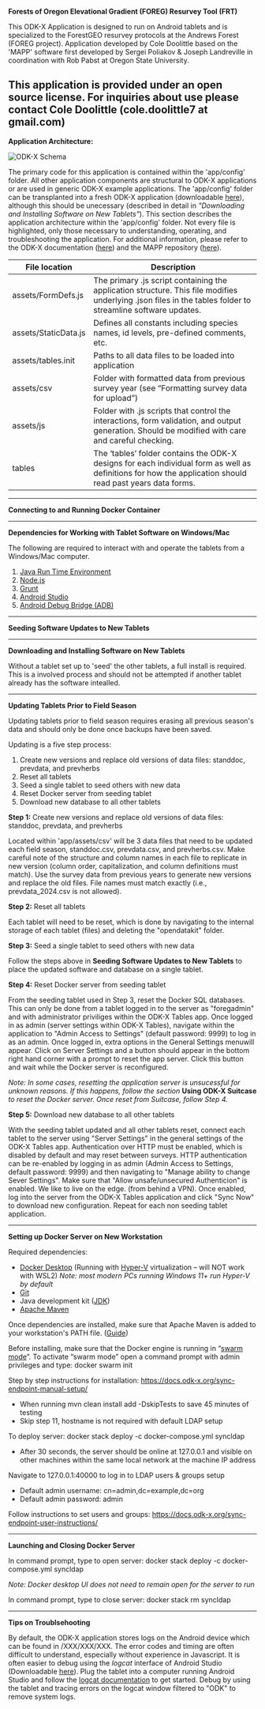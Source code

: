 **Forests of Oregon Elevational Gradient (FOREG) Resurvey Tool (FRT)**

This ODK-X Application is designed to run on Android tablets and is specialized to the ForestGEO resurvey protocols at the Andrews Forest (FOREG project). Application developed by Cole Doolittle based on the 'MAPP' software first developed by Sergei Poliakov & Joseph Landreville in coordination with Rob Pabst at Oregon State University. 

This application is provided under an open source license. For inquiries about use please contact Cole Doolittle (cole.doolittle7 at gmail.com)
----
**Application Architecture:**
  
![ODK-X Schema](https://github.com/user-attachments/assets/d4f5b80c-e35e-4af5-a72c-7901eb23f84f)

The primary code for this application is contained within the 'app/config' folder. All other application components are structural to ODK-X applications or are used in generic ODK-X example applications. The 'app/config' folder can be transplanted into a fresh ODK-X application (downloadable [here](https://docs.odk-x.org/app-designer-intro/)), although this should be unecessary (described in detail in _"Downloading and Installing Software on New Tablets"_). This section describes the application architecture within the 'app/config' folder. Not every file is highlighted, only those necessary to understanding, operating, and troubleshooting the application. For additional information, please refer to the ODK-X documentation ([here](https://docs.odk-x.org/)) and the MAPP repository ([here](https://github.com/RobPabst/MAPP)).

| File location        | Description                                                                                                                                                 |
| -------------------- | ----------------------------------------------------------------------------------------------------------------------------------------------------------- |
| assets/FormDefs.js   | The primary .js script containing the application structure. This file modifies underlying .json files in the tables folder to streamline software updates. |
| assets/StaticData.js | Defines all constants including species names, id levels, pre-defined comments, etc.                                                                        |
| assets/tables.init   | Paths to all data files to be loaded into application                                                                                                       |
| assets/csv           | Folder with formatted data from previous survey year (see “Formatting survey data for upload”)                                                              |
| assets/js            | Folder with .js scripts that control the interactions, form validation, and output generation. Should be modified with care and careful checking.           |
| tables               | The ‘tables’ folder contains the ODK-X designs for each individual form as well as definitions for how the application should read past years data forms.   |

----
**Connecting to and Running Docker Container**

----
**Dependencies for Working with Tablet Software on Windows/Mac**

The following are required to interact with and operate the tablets from a Windows/Mac computer.
1. [Java Run Time Environment](https://java.com/en/download/)
2. [Node.js](https://nodejs.org/en/)
3. [Grunt](https://gruntjs.com/getting-started)
4. [Android Studio ](https://developer.android.com/studio)
5. [Android Debug Bridge (ADB)](https://developer.android.com/studio/releases/platform-tools)

----
**Seeding Software Updates to New Tablets**

----
**Downloading and Installing Software on New Tablets**

Without a tablet set up to 'seed' the other tablets, a full install is required. This is a involved process and should not be attempted if another tablet already has the software intealled. 

----
**Updating Tablets Prior to Field Season**

Updating tablets prior to field season requires erasing all previous season's data and should only be done once backups have been saved. 

Updating is a five step process: 
1. Create new versions and replace old versions of data files: standdoc, prevdata, and prevherbs
2. Reset all tablets
3. Seed a single tablet to seed others with new data
4. Reset Docker server from seeding tablet
5. Download new database to all other tablets

**Step 1:** Create new versions and replace old versions of data files: standdoc, prevdata, and prevherbs

Located within 'app/assets/csv' will be 3 data files that need to be updated each field season, standdoc.csv, prevdata.csv, and prevherbs.csv. Make careful note of the structure and column names in each file to replicate in new version (column order, capitalization, and column definitions must match). Use the survey data from previous years to generate new versions and replace the old files. File names must match exactly (i.e., prevdata_2024.csv is not allowed).

**Step 2:** Reset all tablets

Each tablet will need to be reset, which is done by navigating to the internal storage of each tablet (files) and deleting the "opendatakit" folder. 

**Step 3:** Seed a single tablet to seed others with new data

Follow the steps above in **Seeding Software Updates to New Tablets** to place the updated software and database on a single tablet. 

**Step 4:** Reset Docker server from seeding tablet

From the seeding tablet used in Step 3, reset the Docker SQL databases. This can only be done from a tablet logged in to the server as "foregadmin" and with administrator priviliges within the ODK-X Tables app. Once logged in as admin (server settings within ODK-X Tables), navigate within the application to "Admin Access to Settings" (default password: 9999) to log in as an admin. Once logged in, extra options in the General Settings menuwill appear. Click on Server Settings and a button should appear in the bottom right hand corner with a prompt to reset the app server. Click this button and wait while the Docker server is reconfigured. 

_Note: In some cases, resetting the application server is unsucessful for unknown reasons. If this happens, follow the section_ **Using ODK-X Suitcase** _to reset the Docker server. Once reset from Suitcase, follow Step 4._

**Step 5:** Download new database to all other tablets

With the seeding tablet updated and all other tablets reset, connect each tablet to the server using "Server Settings" in the general settings of the ODK-X Tables app. Authentication over HTTP must be enabled, which is disabled by default and may reset between surveys. HTTP authentication can be re-enabled by logging in as admin (Admin Access to Settings, default password: 9999) and then navigating to "Manage ability to change Sever Settings". Make sure that "Allow unsafe/unsecured Authenticion" is enabled. We like to live on the edge. (from behind a VPN). Once enabled, log into the server from the ODK-X Tables application and click "Sync Now" to download new configuration. Repeat for each non seeding tablet application. 

----
**Setting up Docker Server on New Workstation**

Required dependencies: 
-	[Docker Desktop](https://www.docker.com/products/docker-desktop/) (Running with [Hyper-V](https://www.dell.com/support/manuals/en-us/dell-imageassist/dia_dynamic_ug/enable-hyper-v-manager-on-windows?guid=guid-80b4ffe0-6247-4a75-8b66-222bfd2cc50a&lang=en-us) virtualization – will NOT work with WSL2) _Note: most modern PCs running Windows 11+ run Hyper-V by default_
-	[Git](https://git-scm.com/downloads)
-	Java development kit ([JDK](https://www.oracle.com/java/technologies/downloads/))
-	[Apache Maven](https://maven.apache.org/)

Once dependencies are installed, make sure that Apache Maven is added to your workstation's PATH file. ([Guide](https://mkyong.com/maven/how-to-install-maven-in-windows/))

Before installing, make sure that the Docker engine is running in “[swarm mode](https://docs.docker.com/engine/swarm/)”. To activate “swarm mode” open a command prompt with admin privileges and type: docker swarm init

Step by step instructions for installation: https://docs.odk-x.org/sync-endpoint-manual-setup/
-	When running mvn clean install add -DskipTests to save 45 minutes of testing
-	Skip step 11, hostname is not required with default LDAP setup

To deploy server: docker stack deploy -c docker-compose.yml syncldap
-	After 30 seconds, the server should be online at 127.0.0.1 and visible on other machines within the same local network at the machine IP address

Navigate to 127.0.0.1:40000 to log in to LDAP users & groups setup
-	Default admin username: cn=admin,dc=example,dc=org
-	Default admin password: admin

Follow instructions to set users and groups: https://docs.odk-x.org/sync-endpoint-user-instructions/

----
**Launching and Closing Docker Server**

In command prompt, type to open server: docker stack deploy -c docker-compose.yml syncldap

_Note: Docker desktop UI does not need to remain open for the server to run_

In command prompt, type to close server: docker stack rm syncldap

----
**Tips on Troublsehooting**

By default, the ODK-X application stores logs on the Android device which can be found in /XXX/XXX/XXX. The error codes and timing are often difficult to understand, especially without experience in Javascript. It is often easier to debug using the _logcat_ interface of Android Studio (Downloadable [here](https://developer.android.com/studio)). Plug the tablet into a computer running Android Studio and follow the [logcat documentation](https://developer.android.com/studio/debug/logcat) to get started. Debug by using the tablet and tracing errors on the logcat window filtered to "ODK" to remove system logs. 
